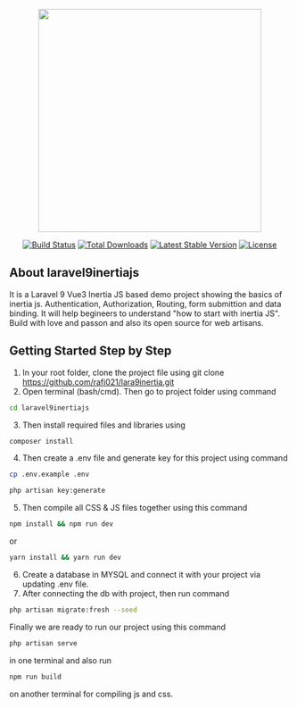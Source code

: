 <p align="center"><a href="https://laravel.com" target="_blank"><img src="https://raw.githubusercontent.com/laravel/art/master/logo-lockup/5%20SVG/2%20CMYK/1%20Full%20Color/laravel-logolockup-cmyk-red.svg" width="400"></a></p>

<p align="center">
<a href="https://travis-ci.org/laravel/framework"><img src="https://travis-ci.org/laravel/framework.svg" alt="Build Status"></a>
<a href="https://packagist.org/packages/laravel/framework"><img src="https://img.shields.io/packagist/dt/laravel/framework" alt="Total Downloads"></a>
<a href="https://packagist.org/packages/laravel/framework"><img src="https://img.shields.io/packagist/v/laravel/framework" alt="Latest Stable Version"></a>
<a href="https://packagist.org/packages/laravel/framework"><img src="https://img.shields.io/packagist/l/laravel/framework" alt="License"></a>
</p>

## About laravel9inertiajs

It is a Laravel 9 Vue3 Inertia JS based demo project showing the basics of inertia js. Authentication, Authorization, Routing, form submittion and data binding. It will help begineers to understand "how to start with inertia JS". Build with love and passon and also its open source for web artisans.

## Getting Started Step by Step
1. In your root folder, clone the project file using git clone https://github.com/rafi021/lara9inertia.git
2. Open terminal (bash/cmd). Then go to project folder using command

```sh
cd laravel9inertiajs
```

3. Then install required files and libraries using 

```sh
composer install
```

4. Then create a .env file and generate key for this project using command 

```sh
cp .env.example .env

php artisan key:generate
```

5. Then compile all CSS & JS files together using this command

```sh
npm install && npm run dev
```
or

```sh
yarn install && yarn run dev
```
6. Create a database in MYSQL and connect it with your project via updating .env file.
7. After connecting the db with project, then run command 

```sh
php artisan migrate:fresh --seed
```

Finally we are ready to run our project using this command 

```sh
php artisan serve 
```
in one terminal and also run

```sh
npm run build 
```
 on another terminal for compiling js and css. 
